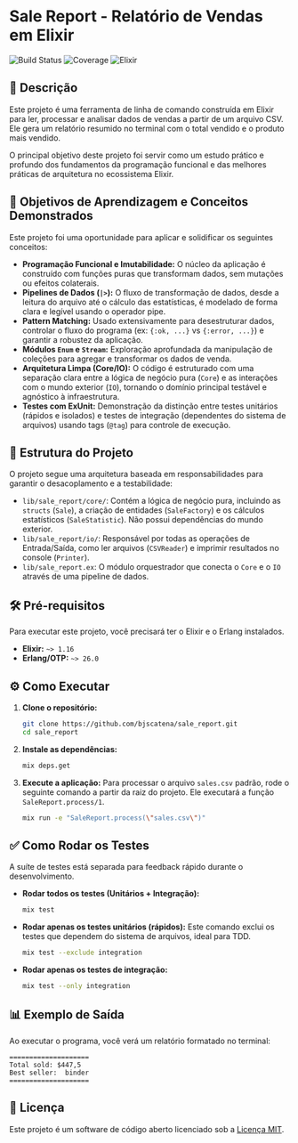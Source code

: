 # Sale Report - Relatório de Vendas em Elixir

![Build Status](https://img.shields.io/badge/build-passing-brightgreen)
![Coverage](https://img.shields.io/badge/coverage-100%25-brightgreen)
![Elixir](https://img.shields.io/badge/Elixir-1.16%2B-blueviolet)

## 📄 Descrição

Este projeto é uma ferramenta de linha de comando construída em Elixir para ler, processar e analisar dados de vendas a partir de um arquivo CSV. Ele gera um relatório resumido no terminal com o total vendido e o produto mais vendido.

O principal objetivo deste projeto foi servir como um estudo prático e profundo dos fundamentos da programação funcional e das melhores práticas de arquitetura no ecossistema Elixir.

## 🚀 Objetivos de Aprendizagem e Conceitos Demonstrados

Este projeto foi uma oportunidade para aplicar e solidificar os seguintes conceitos:

- **Programação Funcional e Imutabilidade:** O núcleo da aplicação é construído com funções puras que transformam dados, sem mutações ou efeitos colaterais.
- **Pipelines de Dados (`|>`):** O fluxo de transformação de dados, desde a leitura do arquivo até o cálculo das estatísticas, é modelado de forma clara e legível usando o operador pipe.
- **Pattern Matching:** Usado extensivamente para desestruturar dados, controlar o fluxo do programa (ex: `{:ok, ...}` vs `{:error, ...}`) e garantir a robustez da aplicação.
- **Módulos `Enum` e `Stream`:** Exploração aprofundada da manipulação de coleções para agregar e transformar os dados de venda.
- **Arquitetura Limpa (Core/IO):** O código é estruturado com uma separação clara entre a lógica de negócio pura (`Core`) e as interações com o mundo exterior (`IO`), tornando o domínio principal testável e agnóstico à infraestrutura.
- **Testes com ExUnit:** Demonstração da distinção entre testes unitários (rápidos e isolados) e testes de integração (dependentes do sistema de arquivos) usando tags (`@tag`) para controle de execução.

## 📂 Estrutura do Projeto

O projeto segue uma arquitetura baseada em responsabilidades para garantir o desacoplamento e a testabilidade:

-   `lib/sale_report/core/`: Contém a lógica de negócio pura, incluindo as `structs` (`Sale`), a criação de entidades (`SaleFactory`) e os cálculos estatísticos (`SaleStatistic`). Não possui dependências do mundo exterior.
-   `lib/sale_report/io/`: Responsável por todas as operações de Entrada/Saída, como ler arquivos (`CSVReader`) e imprimir resultados no console (`Printer`).
-   `lib/sale_report.ex`: O módulo orquestrador que conecta o `Core` e o `IO` através de uma pipeline de dados.

## 🛠️ Pré-requisitos

Para executar este projeto, você precisará ter o Elixir e o Erlang instalados.

- **Elixir:** `~> 1.16`
- **Erlang/OTP:** `~> 26.0`

## ⚙️ Como Executar

1.  **Clone o repositório:**
    ```bash
    git clone https://github.com/bjscatena/sale_report.git
    cd sale_report
    ```

2.  **Instale as dependências:**
    ```bash
    mix deps.get
    ```

3.  **Execute a aplicação:**
    Para processar o arquivo `sales.csv` padrão, rode o seguinte comando a partir da raiz do projeto. Ele executará a função `SaleReport.process/1`.
    ```bash
    mix run -e "SaleReport.process(\"sales.csv\")"
    ```

## ✅ Como Rodar os Testes

A suíte de testes está separada para feedback rápido durante o desenvolvimento.

- **Rodar todos os testes (Unitários + Integração):**
    ```bash
    mix test
    ```

- **Rodar apenas os testes unitários (rápidos):**
  Este comando exclui os testes que dependem do sistema de arquivos, ideal para TDD.
    ```bash
    mix test --exclude integration
    ```

- **Rodar apenas os testes de integração:**
    ```bash
    mix test --only integration
    ```

## 📊 Exemplo de Saída

Ao executar o programa, você verá um relatório formatado no terminal:

```
====================
Total sold: $447,5
Best seller:  binder
====================
```

## 📜 Licença

Este projeto é um software de código aberto licenciado sob a [Licença MIT](https://opensource.org/licenses/MIT).

